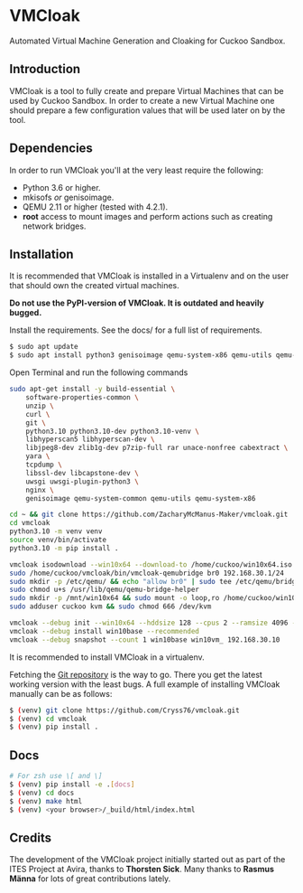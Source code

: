 VMCloak
=======

Automated Virtual Machine Generation and Cloaking for Cuckoo Sandbox.

Introduction
------------

VMCloak is a tool to fully create and prepare Virtual Machines that can be
used by Cuckoo Sandbox. In order to create a new Virtual Machine one should
prepare a few configuration values that will be used later on by the tool.

Dependencies
------------

In order to run VMCloak you'll at the very least require the following:

* Python 3.6 or higher.
* mkisofs *or* genisoimage.
* QEMU 2.11 or higher (tested with 4.2.1).
* **root** access to mount images and perform actions such as creating network bridges.


Installation
------------

It is recommended that VMCloak is installed in a Virtualenv and on the user
that should own the created virtual machines.

**Do not use the PyPI-version of VMCloak. It is outdated and heavily bugged.**

Install the requirements. See the docs/ for a full list of requirements.

```bash
$ sudo apt update
$ sudo apt install python3 genisoimage qemu-system-x86 qemu-utils qemu-system-common
```


Open Terminal and run the following commands
```bash
sudo apt-get install -y build-essential \
    software-properties-common \
    unzip \
    curl \
    git \
    python3.10 python3.10-dev python3.10-venv \
    libhyperscan5 libhyperscan-dev \
    libjpeg8-dev zlib1g-dev p7zip-full rar unace-nonfree cabextract \
    yara \
    tcpdump \
    libssl-dev libcapstone-dev \
    uwsgi uwsgi-plugin-python3 \
    nginx \
    genisoimage qemu-system-common qemu-utils qemu-system-x86

cd ~ && git clone https://github.com/ZacharyMcManus-Maker/vmcloak.git 
cd vmcloak
python3.10 -m venv venv
source venv/bin/activate
python3.10 -m pip install .

vmcloak isodownload --win10x64 --download-to /home/cuckoo/win10x64.iso
sudo /home/cuckoo/vmcloak/bin/vmcloak-qemubridge br0 192.168.30.1/24
sudo mkdir -p /etc/qemu/ && echo "allow br0" | sudo tee /etc/qemu/bridge.conf
sudo chmod u+s /usr/lib/qemu/qemu-bridge-helper
sudo mkdir -p /mnt/win10x64 && sudo mount -o loop,ro /home/cuckoo/win10x64.iso /mnt/win10x64
sudo adduser cuckoo kvm && sudo chmod 666 /dev/kvm

vmcloak --debug init --win10x64 --hddsize 128 --cpus 2 --ramsize 4096 --network 192.168.30.0/24 --vm qemu --ip 192.168.30.2 --iso-mount /mnt/win10x64 win10base br0 --vm-visible
vmcloak --debug install win10base --recommended
vmcloak --debug snapshot --count 1 win10base win10vm_ 192.168.30.10
```

It is recommended to install VMCloak in a virtualenv.

Fetching the [Git repository](https://github.com/Cryss76/vmcloak) is the way to go.
There you get the latest working version with the least bugs.
A full example of installing VMCloak manually can be
as follows:

```bash
$ (venv) git clone https://github.com/Cryss76/vmcloak.git
$ (venv) cd vmcloak
$ (venv) pip install .
```

Docs
----

```bash
# For zsh use \[ and \]
$ (venv) pip install -e .[docs]
$ (venv) cd docs
$ (venv) make html
$ (venv) <your browser>/_build/html/index.html
```

<!--
Usage
-----

For a quick walkthrough on the general usage of VMCloak, please refer to the
following blogpost: [http://jbremer.org/vmcloak3][blogpost].

[blogpost]: http://jbremer.org/vmcloak3

--->
<!---
Testing
-------

In order to run the VMCloak unit tests, which should be run on a custom build
server due to its huge resource requirements (i.e., setting up multiple
virtual machines is not something to take lightly), we provide some pointers
for setting up such an environment.

First of all, the _~/.vmcloak/config.json_ should be created containing a JSON
blob with, currently, one value. The _winxp.serialkey_ value should be
featured with a serial key that matches your Windows XP ISO file. An example
config.json file may look as follows.

```javascript
{
    "winxp": {
        "serialkey": "windows xp serial key here"
    }
}
```

Then install _pytest_ and _pytest-xdist_:

```bash
$ pip install -U pytest pytest-xdist
```

Mount all of the ISO files as required, for a default configuration this looks
as follows (the following commands should be run as _root_ user):

```bash
$ mkdir /mnt/winxp
$ mount -o loop,ro vms/winxppro.iso /mnt/winxp

$ mkdir /mnt/win7x64
$ mount -o loop,ro vms/win7ultimate.iso /mnt/win7x64

$ mkdir /mnt/win81x64
$ mount -o loop,ro vms/Win8.1_EnglishInternational_x64.iso /mnt/win81x64

$ mkdir /mnt/win10x64
$ mount -o loop,ro vms/Win10_1511_2_EnglishInternational_x64.iso /mnt/win10x64
```

Now we're going to run the actual unit tests. Note that we can speed them up
by specifying N unit tests to be ran in parallel. As most of the tests
actually install Windows or run a virtual machine, we recommend to run at most
one unit test per CPU core. Also reserve about two to four gigabytes of RAM
for each extra unit test in parallel. E.g., if you want to run four unit tests
in parallel, then your computer should have at least four CPU cores and 16GB
of RAM.

Finally run the unit tests:

```bash
py.test -n 8
```
--->
Credits
-------

The development of the VMCloak project initially started out as part of the
ITES Project at Avira, thanks to **Thorsten Sick**. Many thanks to
**Rasmus Männa** for lots of great contributions lately.


<!---
[![Coverage Status](https://coveralls.io/repos/github/jbremer/vmcloak/badge.svg)](https://coveralls.io/github/jbremer/vmcloak)
--->
